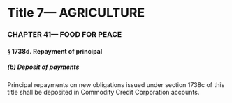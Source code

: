 
# Title 7— AGRICULTURE
### CHAPTER 41— FOOD FOR PEACE
#### § 1738d. Repayment of principal
##### (b) Deposit of payments

Principal repayments on new obligations issued under section 1738c of this title shall be deposited in Commodity Credit Corporation accounts.
